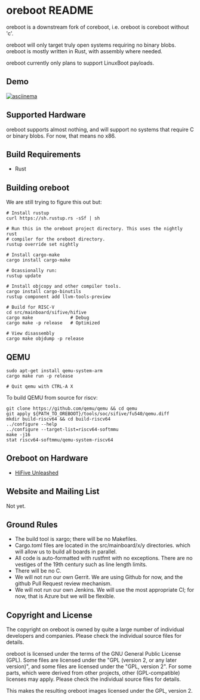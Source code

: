 oreboot README
===============

oreboot is a downstream fork of coreboot, i.e. oreboot is coreboot without 'c'.

oreboot will only target truly open systems requiring no binary blobs.
oreboot is mostly written in Rust, with assembly where needed.

oreboot currently only plans to support LinuxBoot payloads.


Demo
----

[![asciinema](https://asciinema.org/a/Ne4Fwa4Wpt95dorEoVnHwiEkP.png)](https://asciinema.org/a/Ne4Fwa4Wpt95dorEoVnHwiEkP)


Supported Hardware
------------------

oreboot supports almost nothing, and will
support no systems that require C or binary blobs. For now, that means no x86.

Build Requirements
------------------

 * Rust

Building oreboot
-----------------

We are still trying to figure this out but:

```
# Install rustup
curl https://sh.rustup.rs -sSf | sh

# Run this in the oreboot project directory. This uses the nightly rust
# compiler for the oreboot directory.
rustup override set nightly

# Install cargo-make
cargo install cargo-make

# Ocassionally run:
rustup update

# Install objcopy and other compiler tools.
cargo install cargo-binutils
rustup component add llvm-tools-preview

# Build for RISC-V
cd src/mainboard/sifive/hifive
cargo make              # Debug
cargo make -p release   # Optimized

# View disassembly
cargo make objdump -p release
```

QEMU
----

```
sudo apt-get install qemu-system-arm
cargo make run -p release

# Quit qemu with CTRL-A X
```

To build QEMU from source for riscv:

```
git clone https://github.com/qemu/qemu && cd qemu
git apply ${PATH_TO_OREBOOT}/tools/soc/sifive/fu540/qemu.diff
mkdir build-riscv64 && cd build-riscv64
../configure --help
../configure --target-list=riscv64-softmmu
make -j16
stat riscv64-softmmu/qemu-system-riscv64
```

Oreboot on Hardware
-------------------

* [HiFive Unleashed](Documentation/sifive/setup.md)


Website and Mailing List
------------------------

Not yet.

Ground Rules
------------------------

* The build tool is xargo; there will be no Makefiles.
* Cargo.toml files are located in the src/mainboard/x/y directories. which will allow us to build all boards in parallel.
* All code is auto-formatted with rustfmt with no exceptions. There are no vestiges of the 19th century such as line length limits.
* There will be no C.
* We will not run our own Gerrit. We are using Github for now, and the github Pull Request review mechanism.
* We will not run our own Jenkins. We will use the most appropriate CI; for now, that is Azure but we will be flexible.

Copyright and License
---------------------

The copyright on oreboot is owned by quite a large number of individual
developers and companies. Please check the individual source files for details.

oreboot is licensed under the terms of the GNU General Public License (GPL).
Some files are licensed under the "GPL (version 2, or any later version)",
and some files are licensed under the "GPL, version 2". For some parts, which
were derived from other projects, other (GPL-compatible) licenses may apply.
Please check the individual source files for details.

This makes the resulting oreboot images licensed under the GPL, version 2.
